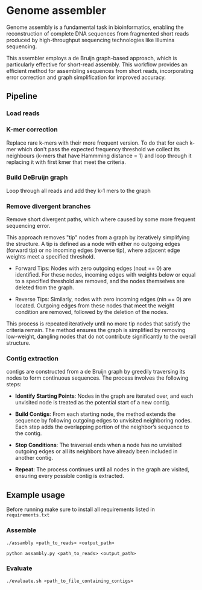 # Genome assembler

Genome assembly is a fundamental task in bioinformatics, enabling the reconstruction of complete DNA sequences from fragmented short reads produced by high-throughput sequencing technologies like Illumina sequencing.

This assembler employs a de Bruijn graph-based approach, which is particularly effective for short-read assembly. 
This workflow provides an efficient method for assembling sequences from short reads, incorporating error correction and graph simplification for improved accuracy.

## Pipeline

### Load reads

### K-mer correction

Replace rare k-mers with their more frequent version. To do that for each k-mer which don't
pass the expected frequency threshold we collect its neighbours (k-mers that have Hammming distance = 1)
and loop through it replacing it with first kmer that meet the criteria.

### Build DeBruijn graph

Loop through all reads and add they k-1 mers to the graph

### Remove divergent branches

Remove short divergent paths, which where caused by some more frequent sequencing error.

This approach removes "tip" nodes from a graph by iteratively simplifying the structure. A tip is defined as a node with either no outgoing edges (forward tip) or no incoming edges (reverse tip), where adjacent edge weights meet a specified threshold.

* Forward Tips: Nodes with zero outgoing edges (nout == 0) are identified. For these nodes, incoming edges with weights below or equal to a specified threshold are removed, and the nodes themselves are deleted from the graph.

* Reverse Tips: Similarly, nodes with zero incoming edges (nin == 0) are located. Outgoing edges from these nodes that meet the weight condition are removed, followed by the deletion of the nodes.

This process is repeated iteratively until no more tip nodes that satisfy the criteria remain. The method ensures the graph is simplified by removing low-weight, dangling nodes that do not contribute significantly to the overall structure. 

### Contig extraction

contigs are constructed from a de Bruijn graph by greedily traversing its nodes to form continuous sequences. The process involves the following steps:

* **Identify Starting Points**: Nodes in the graph are iterated over, and each unvisited node is treated as the potential start of a new contig.

* **Build Contigs**: From each starting node, the method extends the sequence by following outgoing edges to unvisited neighboring nodes. Each step adds the overlapping portion of the neighbor’s sequence to the contig.

* **Stop Conditions**: The traversal ends when a node has no unvisited outgoing edges or all its neighbors have already been included in another contig.

* **Repeat**: The process continues until all nodes in the graph are visited, ensuring every possible contig is extracted.

## Example usage

Before running make sure to install all requirements listed in `requirements.txt`

### Assemble
`./assambly <path_to_reads> <output_path>`

`python assambly.py <path_to_reads> <output_path>`

### Evaluate

`./evaluate.sh <path_to_file_containing_contigs>`
